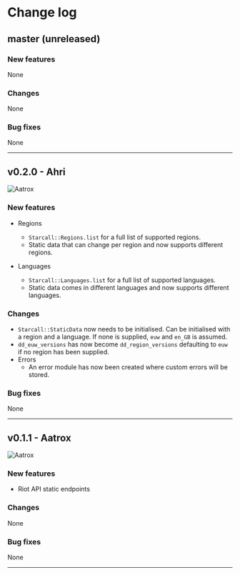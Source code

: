 # Change log

## master (unreleased)

### New features
None

### Changes
None

### Bug fixes 
None

---

## v0.2.0 - Ahri
![Aatrox](http://ddragon.leagueoflegends.com/cdn/10.12.1/img/champion/Ahri.png)

### New features
- Regions
    - `Starcall::Regions.list` for a full list of supported regions.
    - Static data that can change per region and now supports different regions.
    
- Languages
    - `Starcall::Languages.list` for a full list of supported languages.
    - Static data comes in different languages and now supports different languages.

### Changes
- `Starcall::StaticData` now needs to be initialised. Can be initialised with a region and a language.
If none is supplied, `euw` and `en_GB` is assumed.
- `dd_euw_versions` has now become `dd_region_versions` defaulting to `euw` if no region has been supplied.
- Errors
    - An error module has now been created where custom errors will be stored.

### Bug fixes 
None

---

## v0.1.1 - Aatrox
![Aatrox](http://ddragon.leagueoflegends.com/cdn/10.12.1/img/champion/Aatrox.png)

### New features
- Riot API static endpoints

### Changes
None

### Bug fixes 
None

-----
